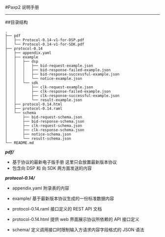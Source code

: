 #Paxp2 说明手册

---

##目录结构

```
.
├── pdf
│   ├── Protocol-0.14-v1-for-DSP.pdf
│   └── Protocol-0.14-v1-for-SDK.pdf
├── protocol-0.14
│   ├── appendix.yaml
│   ├── example
│   │   ├── dsp
│   │   │   ├── bid-request-example.json
│   │   │   ├── bid-response-failed-example.json
│   │   │   ├── bid-response-successful-example.json
│   │   │   └── notice-example.json
│   │   └── sdk
│   │       ├── clk-request-example.json
│   │       ├── clk-response-failed-example.json
│   │       ├── clk-response-successful-example.json
│   │       └── result-example.json
│   ├── protocol-0.14.html
│   ├── protocol-0.14.raml
│   └── schema
│       ├── bid-request-schema.json
│       ├── bid-response-schema.json
│       ├── clk-request-schema.json
│       ├── clk-response-schema.json
│       ├── notice-schema.json
│       └── result-schema.json
└── README.md
```

__*pdf/*__

 - 基于协议的最新电子版手册 这里只会放置最新版本协议
 - 包含向 DSP 和 向 SDK 两方面发送的内容

__*protocol-0.14/*__

 - appendix.yaml
  附录表的内容

 - example/
  基于最新版本协议生成的一份标准数据内容

 - protocol-0.14.raml
  接口定义的 REST API 文档

 - protocol-0.14.html
  提供 web 界面展示协议所依赖的 API 接口定义

 - schema/
  定义调用接口时限制输入方请求内容字段格式的 JSON 语法
